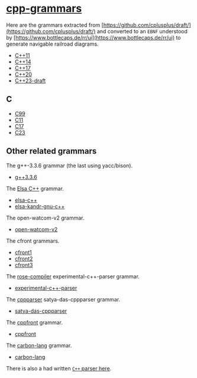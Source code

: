 # [cpp-grammars](https://mingodad.github.io/cpp-grammars)

Here are the grammars extracted from [https://github.com/cplusplus/draft/](https://github.com/cplusplus/draft/) and converted to an `EBNF` understood by [https://www.bottlecaps.de/rr/ui](https://www.bottlecaps.de/rr/ui) to generate navigable railroad diagrams.

- [C++11](https://mingodad.github.io/cpp-grammars/c++11.ebnf.xhtml)
- [C++14](https://mingodad.github.io/cpp-grammars/c++14.ebnf.xhtml)
- [C++17](https://mingodad.github.io/cpp-grammars/c++17.ebnf.xhtml)
- [C++20](https://mingodad.github.io/cpp-grammars/c++20.ebnf.xhtml)
- [C++23-draft](https://mingodad.github.io/cpp-grammars/c++23.ebnf.xhtml)

## C
- [C99](https://mingodad.github.io/cpp-grammars/c99.ebnf.xhtml)
- [C11](https://mingodad.github.io/cpp-grammars/c11.ebnf.xhtml)
- [C17](https://mingodad.github.io/cpp-grammars/c17.ebnf.xhtml)
- [C23](https://mingodad.github.io/cpp-grammars/c23-n3220.ebnf.xhtml)

## Other related grammars

The g++-3.3.6 grammar (the last using yacc/bison).

- [g++3.3.6](https://mingodad.github.io/cpp-grammars/g++-3.3.6.ebnf.xhtml)

The [Elsa C++](https://github.com/smcpeak/elsa) grammar.

- [elsa-c++](https://mingodad.github.io/cpp-grammars/elsa-cc.gr.ebnf.xhtml)
- [elsa-kandr-gnu-c++](https://mingodad.github.io/cpp-grammars/elsa.cc.kandr.gnu.ebnf.xhtml)

The open-watcom-v2 grammar.

- [open-watcom-v2](https://mingodad.github.io/cpp-grammars/open-watcom-v2.ebnf.xhtml)

The cfront grammars.

- [cfront1](https://mingodad.github.io/cpp-grammars/cfront1.ebnf.xhtml)
- [cfront2](https://mingodad.github.io/cpp-grammars/cfront2.ebnf.xhtml)
- [cfront3](https://mingodad.github.io/cpp-grammars/cfront3.ebnf.xhtml)

The [rose-compiler](https://github.com/rose-compiler/rose/) experimental-c++-parser grammar.

- [experimental-c++-parser](https://mingodad.github.io/cpp-grammars/rose-exper-c++-compiler.ebnf.xhtml)

The [cppparser](https://github.com/satya-das/cppparser) satya-das-cppparser grammar.

- [satya-das-cppparser](https://mingodad.github.io/cpp-grammars/satya-das-cppparser.ebnf.xhtml)

The [cppfront](https://github.com/hsutter/cppfront/)  grammar.

- [cppfront](https://mingodad.github.io/cpp-grammars/cppfront.ebnf.xhtml)

The [carbon-lang](https://github.com/carbon-language/carbon-lang)  grammar.

- [carbon-lang](https://mingodad.github.io/cpp-grammars/carbon-lang.ebnf.xhtml)

There is also a had written [`C++` parser here](https://github.com/robertoraggi/cplusplus).
